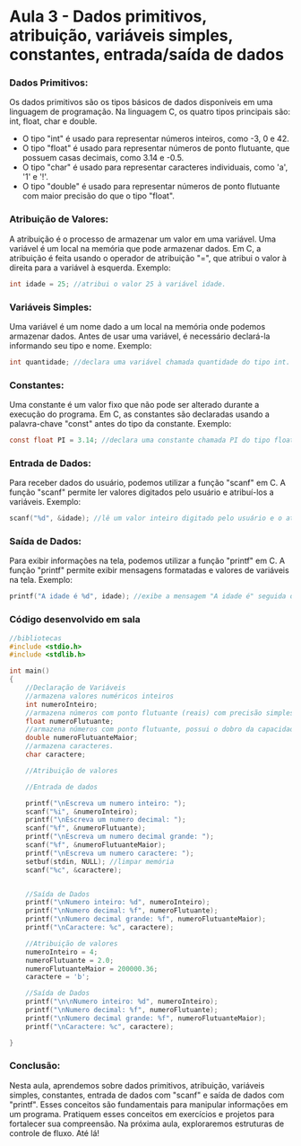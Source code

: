# Aula 3 - Dados primitivos, atribuição, variáveis simples, constantes, entrada/saída de dados

### Dados Primitivos:
Os dados primitivos são os tipos básicos de dados disponíveis em uma linguagem de programação. Na linguagem C, os quatro tipos principais são: int, float, char e double.
- O tipo "int" é usado para representar números inteiros, como -3, 0 e 42.
- O tipo "float" é usado para representar números de ponto flutuante, que possuem casas decimais, como 3.14 e -0.5.
- O tipo "char" é usado para representar caracteres individuais, como 'a', '1' e '!'.
- O tipo "double" é usado para representar números de ponto flutuante com maior precisão do que o tipo "float".

### Atribuição de Valores:

A atribuição é o processo de armazenar um valor em uma variável. Uma variável é um local na memória que pode armazenar dados. Em C, a atribuição é feita usando o operador de atribuição "=", que atribui o valor à direita para a variável à esquerda.
Exemplo:
``` C
int idade = 25; //atribui o valor 25 à variável idade.
```
### Variáveis Simples:

Uma variável é um nome dado a um local na memória onde podemos armazenar dados. Antes de usar uma variável, é necessário declará-la informando seu tipo e nome.
Exemplo:
``` C
int quantidade; //declara uma variável chamada quantidade do tipo int.
```
### Constantes:

Uma constante é um valor fixo que não pode ser alterado durante a execução do programa. Em C, as constantes são declaradas usando a palavra-chave "const" antes do tipo da constante.
Exemplo:
``` C
const float PI = 3.14; //declara uma constante chamada PI do tipo float com valor 3.14.
```

### Entrada de Dados:

Para receber dados do usuário, podemos utilizar a função "scanf" em C. A função "scanf" permite ler valores digitados pelo usuário e atribuí-los a variáveis.
Exemplo:
``` C
scanf("%d", &idade); //lê um valor inteiro digitado pelo usuário e o atribui à variável idade.
```
### Saída de Dados:

Para exibir informações na tela, podemos utilizar a função "printf" em C. A função "printf" permite exibir mensagens formatadas e valores de variáveis na tela.
Exemplo:
``` C
printf("A idade é %d", idade); //exibe a mensagem "A idade é" seguida do valor da variável idade.
```

### Código desenvolvido em sala

``` C
//bibliotecas
#include <stdio.h>
#include <stdlib.h>

int main()
{
    //Declaração de Variáveis
    //armazena valores numéricos inteiros
    int numeroInteiro;
    //armazena números com ponto flutuante (reais) com precisão simples.
    float numeroFlutuante;
    //armazena números com ponto flutuante, possui o dobro da capacidade de uma variável do tipo float.
    double numeroFlutuanteMaior;
    //armazena caracteres.
    char caractere;

    //Atribuição de valores

    //Entrada de dados

    printf("\nEscreva um numero inteiro: ");
    scanf("%i", &numeroInteiro);
    printf("\nEscreva um numero decimal: ");
    scanf("%f", &numeroFlutuante);
    printf("\nEscreva um numero decimal grande: ");
    scanf("%f", &numeroFlutuanteMaior);
    printf("\nEscreva um numero caractere: ");
    setbuf(stdin, NULL); //limpar memória
    scanf("%c", &caractere);


    //Saída de Dados
    printf("\nNumero inteiro: %d", numeroInteiro);
    printf("\nNumero decimal: %f", numeroFlutuante);
    printf("\nNumero decimal grande: %f", numeroFlutuanteMaior);
    printf("\nCaractere: %c", caractere);

    //Atribuição de valores
    numeroInteiro = 4;
    numeroFlutuante = 2.0;
    numeroFlutuanteMaior = 200000.36;
    caractere = 'b';

    //Saída de Dados
    printf("\n\nNumero inteiro: %d", numeroInteiro);
    printf("\nNumero decimal: %f", numeroFlutuante);
    printf("\nNumero decimal grande: %f", numeroFlutuanteMaior);
    printf("\nCaractere: %c", caractere);

}
```
### Conclusão:
Nesta aula, aprendemos sobre dados primitivos, atribuição, variáveis simples, constantes, entrada de dados com "scanf" e saída de dados com "printf". Esses conceitos são fundamentais para manipular informações em um programa. Pratiquem esses conceitos em exercícios e projetos para fortalecer sua compreensão. Na próxima aula, exploraremos estruturas de controle de fluxo. Até lá!
